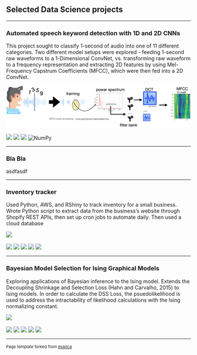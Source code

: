 ## Selected Data Science projects

---

### Automated speech keyword detection with 1D and 2D CNNs

This project sought to classify 1-second of audio into one of 11 different categories. Two different model setups were explored - feeding 1-second raw waveforms to a 1-Dimensional ConvNet, vs. transforming raw waveform to a frequency representation and extracting 2D features by using Mel-Frequency Capstrum Coefficients (MFCC), which were then fed into a 2D ConvNet. 

<img src="images/mfcc-1024x235.png?raw=true" />

[![](https://img.shields.io/badge/Python-white?logo=Python)](#) [![](https://img.shields.io/badge/Jupyter-white?logo=Jupyter)](#) [![](https://img.shields.io/badge/Tensorflow-white?logo=tensorflow)](#) ![NumPy](https://img.shields.io/badge/numpy-%23013243.svg?style=for-the-badge&logo=numpy&logoColor=white)

---

### Bla Bla

asdfasdf


---

### Inventory tracker

Used Python, AWS, and RShiny to track inventory for a small business. Wrote Python script to extract data from the business’s website through Shopify REST APIs, then set up cron jobs to automate daily. Then used a cloud database

<img src="images/mobility.png?raw=true" />

[![](https://img.shields.io/badge/Python-white?logo=Python)](#) [![](https://img.shields.io/badge/Jupyter-white?logo=Jupyter)](#) [![](https://img.shields.io/badge/PyTorch-white?logo=pytorch)](#) [![](https://img.shields.io/badge/Twitter-white?logo=Twitter)](#) [![](https://img.shields.io/badge/HuggingFace_Transformers-white?logo=huggingface)](#)

---

### Bayesian Model Selection for Ising Graphical Models

Exploring applications of Bayesian inference to the Ising model. Extends the Decoupling Shrinkage and Selection Loss (Hahn and Carvalho, 2015) to Ising models. In order to calculate the DSS Loss, the psuedolikelihood is used to address the intractability of likelihood calculations with the Ising normalizing constant.

<img src="images/mobility.png?raw=true" />

[![](https://img.shields.io/badge/Python-white?logo=Python)](#) [![](https://img.shields.io/badge/Jupyter-white?logo=Jupyter)](#) [![](https://img.shields.io/badge/PyTorch-white?logo=pytorch)](#) [![](https://img.shields.io/badge/Twitter-white?logo=Twitter)](#) [![](https://img.shields.io/badge/HuggingFace_Transformers-white?logo=huggingface)](#)

---

<p style="font-size:11px">Page template forked from <a href="https://github.com/evanca/quick-portfolio">evanca</a></p>
<!-- Remove above link if you don't want to attibute -->
